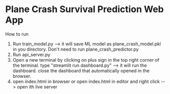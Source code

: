 # Plane Crash Survival Prediction Web App

How to run
1. Run train_model.py --> it will save ML model as plane_crash_model.pkl in you directory. Don't need to run plane_crash_predictor.py
2. Run api_server.py
3. Open a new terminal by clicking on plus sign in the top right corner of the terminal. type "streamlit run dashboard.py" --> it will run the dashboard. close the dashboard that automatically opened in the browser. 
4. open index.html in browser or open index.html in editor and right click --> open ith live server
